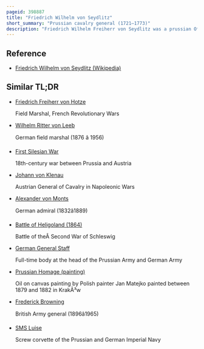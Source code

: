 ```yaml
---
pageid: 398887
title: "Friedrich Wilhelm von Seydlitz"
short_summary: "Prussian cavalry general (1721–1773)"
description: "Friedrich Wilhelm Freiherr von Seydlitz was a prussian Officer lieutenant general and one of the greatest prussian Cavalry Generals. He commanded one of the first hussar Squadrons of the Army of Frederick the great and is credited with the Development of the prussian Cavalry to its efficient Level of Performance in the seven Years' War. His Cavalryman Father retired and died while Seydlitz was still young. He was thereafter mentored by Margrave frederick William of Brandenburg-Schwedt. Seydlitz's Superb Horsemanship and his Recklessness combined to make him a Standout Subaltern and he emerged during the first and second silesian Wars as a redoubtable Rittmeister."
---
```


## Reference

- [Friedrich Wilhelm von Seydlitz (Wikipedia)](https://en.wikipedia.org/?curid=398887)

## Similar TL;DR

- [Friedrich Freiherr von Hotze](/tldr/en/friedrich-freiherr-von-hotze)

  Field Marshal, French Revolutionary Wars

- [Wilhelm Ritter von Leeb](/tldr/en/wilhelm-ritter-von-leeb)

  German field marshal (1876 â 1956)

- [First Silesian War](/tldr/en/first-silesian-war)

  18th-century war between Prussia and Austria

- [Johann von Klenau](/tldr/en/johann-von-klenau)

  Austrian General of Cavalry in Napoleonic Wars

- [Alexander von Monts](/tldr/en/alexander-von-monts)

  German admiral (1832â1889)

- [Battle of Heligoland (1864)](/tldr/en/battle-of-heligoland-1864)

  Battle of theÂ Second War of Schleswig

- [German General Staff](/tldr/en/german-general-staff)

  Full-time body at the head of the Prussian Army and German Army

- [Prussian Homage (painting)](/tldr/en/prussian-homage-painting)

  Oil on canvas painting by Polish painter Jan Matejko painted between 1879 and 1882 in KrakÃ³w

- [Frederick Browning](/tldr/en/frederick-browning)

  British Army general (1896â1965)

- [SMS Luise](/tldr/en/sms-luise)

  Screw corvette of the Prussian and German Imperial Navy

